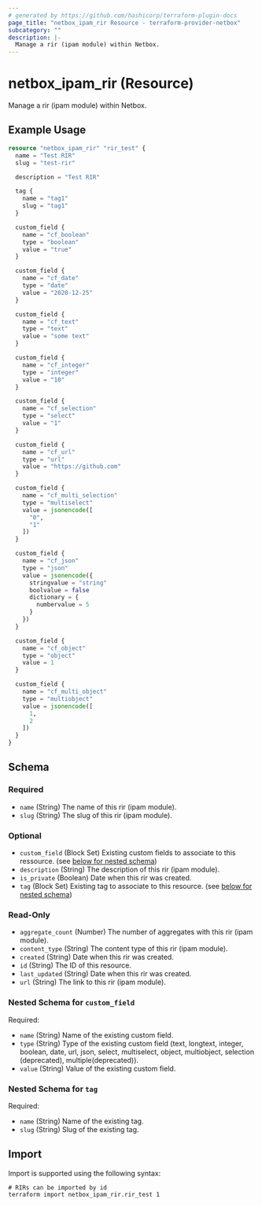 ```yaml
---
# generated by https://github.com/hashicorp/terraform-plugin-docs
page_title: "netbox_ipam_rir Resource - terraform-provider-netbox"
subcategory: ""
description: |-
  Manage a rir (ipam module) within Netbox.
---
```


# netbox_ipam_rir (Resource)

Manage a rir (ipam module) within Netbox.

## Example Usage

```terraform
resource "netbox_ipam_rir" "rir_test" {
  name = "Test RIR"
  slug = "test-rir"

  description = "Test RIR"

  tag {
    name = "tag1"
    slug = "tag1"
  }

  custom_field {
    name = "cf_boolean"
    type = "boolean"
    value = "true"
  }

  custom_field {
    name = "cf_date"
    type = "date"
    value = "2020-12-25"
  }

  custom_field {
    name = "cf_text"
    type = "text"
    value = "some text"
  }

  custom_field {
    name = "cf_integer"
    type = "integer"
    value = "10"
  }

  custom_field {
    name = "cf_selection"
    type = "select"
    value = "1"
  }

  custom_field {
    name = "cf_url"
    type = "url"
    value = "https://github.com"
  }

  custom_field {
    name = "cf_multi_selection"
    type = "multiselect"
    value = jsonencode([
      "0",
      "1"
    ])
  }

  custom_field {
    name = "cf_json"
    type = "json"
    value = jsonencode({
      stringvalue = "string"
      boolvalue = false
      dictionary = {
        numbervalue = 5
      }
    })
  }

  custom_field {
    name = "cf_object"
    type = "object"
    value = 1
  }

  custom_field {
    name = "cf_multi_object"
    type = "multiobject"
    value = jsonencode([
      1,
      2
    ])
  }
}
```

<!-- schema generated by tfplugindocs -->
## Schema

### Required

- `name` (String) The name of this rir (ipam module).
- `slug` (String) The slug of this rir (ipam module).

### Optional

- `custom_field` (Block Set) Existing custom fields to associate to this ressource. (see [below for nested schema](#nestedblock--custom_field))
- `description` (String) The description of this rir (ipam module).
- `is_private` (Boolean) Date when this rir was created.
- `tag` (Block Set) Existing tag to associate to this resource. (see [below for nested schema](#nestedblock--tag))

### Read-Only

- `aggregate_count` (Number) The number of aggregates with this rir (ipam module).
- `content_type` (String) The content type of this rir (ipam module).
- `created` (String) Date when this rir was created.
- `id` (String) The ID of this resource.
- `last_updated` (String) Date when this rir was created.
- `url` (String) The link to this rir (ipam module).

<a id="nestedblock--custom_field"></a>
### Nested Schema for `custom_field`

Required:

- `name` (String) Name of the existing custom field.
- `type` (String) Type of the existing custom field (text, longtext, integer, boolean, date, url, json, select, multiselect, object, multiobject, selection (deprecated), multiple(deprecated)).
- `value` (String) Value of the existing custom field.


<a id="nestedblock--tag"></a>
### Nested Schema for `tag`

Required:

- `name` (String) Name of the existing tag.
- `slug` (String) Slug of the existing tag.

## Import

Import is supported using the following syntax:

```shell
# RIRs can be imported by id
terraform import netbox_ipam_rir.rir_test 1
```
